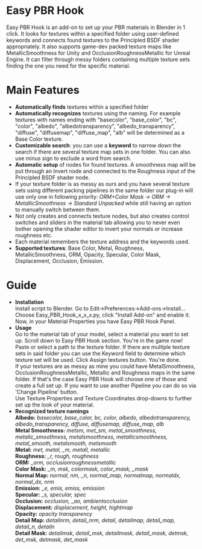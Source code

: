 # Easy PBR Hook
Easy PBR Hook is an add-on to set up your PBR materials in Blender in 1 click. It looks for textures within a specified folder using user-defined keywords and connects found textures to the Principled BSDF shader appropriately. It also supports game-dev packed texture maps like MetallicSmoothness for Unity and OcclusionRoughnessMetallic for Unreal Engine. It can filter through messy folders containing multiple texture sets finding the one you need for the specific material.
# Main Features
- **Automatically finds** textures within a specified folder
- **Automatically recognizes** textures using the naming. For example textures with names ending with "basecolor", "base_color", "bc", "color", "albedo", "albedotransparency", "albedo_transparency", "diffuse", "diffusemap", "diffuse_map", "alb" will be determined as a Base Color texture.
- **Customizable search**: you can use a **keyword** to narrow down the search if there are several texture map sets in one folder. You can also use minus sign to exclude a word from search.
- **Automatic setup** of nodes for found textures. A smoothness map will be put through an Invert node and connected to the Roughness input of the Principled BSDF shader node.
- If your texture folder is as messy as ours and you have several texture sets using different packing pipelines in the same folder our plug-in will use only one in following priority: *ORM+Color Mask -> ORM -> MetallicSmoothness -> Standard Unpacked* while still having an option to manually switch between them.
- Not only creates and connects texture nodes, but also creates control switches and sliders in the material tab allowing you to never even bother opening the shader editor to invert your normals or increase roughness etc. 
- Each material remembers the texture address and the keywords used. 
- **Supported textures**: Base Color, Metal, Roughness, MetallicSmoothness, ORM, Opacity, Specular, Color Mask, Displacement, Occlusion, Emission.
# Guide
- **Installation**<br />
  Install script to Blender. Go to Edit->Preferences->Add-ons->Install...<br />
  Choose Easy_PBR_Hook_x_x_x.py, click "Install Add-on" and enable it.<br />
  Now, in your Material Properties you have Easy PBR Hook Panel.<br />
- **Usage**<br />
  Go to the material tab of your model, select a material you want to set up. Scroll down to Easy PBR Hook section. You're in the game now!<br />
  Paste or select a path to the texture folder. If there are multiple texture sets in said folder you can use the Keyword field to determine which texture set will be used. Click Assign textures button. You're done.<br/>
  If your textures are as messy as mine you could have MetalSmoothness, OcclusionRoughnessMetallic, Metallic and Roughness maps in the same folder. If that's the case Easy PBR Hook will choose one of those and create a full set up. If you want to use another Pipeline you can do so via 'Change Pipeline' button.<br />
  Use Texture Properties and Texture Coordinates drop-downs to further set up the look of your material.
- **Recognized texture namings**<br />
**Albedo:** *basecolor, base_color, bc, color, albedo, albedotransparency, albedo_transparency, diffuse, diffusemap, diffuse_map, alb* <br />
**Metal Smoothness:** *metsm, met_sm, metal_smoothness, metalic_smoothness, metalsmoothness, metallicsmoothness, metal_smooth, metalsmooth, metsmooth* <br />
**Metal:** *met, metal, \_m, metall, metallic* <br />
**Roughness:** *\_r, rough, roughness* <br />
**ORM:** *\_orm, occlusionroughnessmetallic* <br />
**Color Mask:** *\_m, msk, colormask, color_mask, \_mask* <br />
**Normal Map:** *normal, nm, \_n, normal_map, normalmap, normaldx, normal_dx, nrm* <br />
**Emission:** *\_e, emis, emiss, emission* <br />
**Specular:** *\_s, specular, spec* <br />
**Occlusion:** *occlusion, \_ao, ambientocclusion* <br />
**Displacement:** *displacement, height, hightmap* <br />
**Opacity:** *opacity transparency* <br />
**Detail Map:** *detailnrm, detail_nrm, detail, detailmap, detail_map, detail_n, detailn* <br />
**Detail Mask:** *detailmsk, detail_msk, detailmask, detail_mask, detmsk, det_msk, detmask, det_mask* <br />
